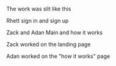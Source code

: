The work was slit like this

Rhett 
sign in and sign up

Zack and Adan 
Main and how it works

Zack worked on the landing page 

Adan worked on the "how it works" page